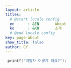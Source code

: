 ```yaml
---
layout: article
titles:
  # @start locale config
  en      : &EN       About
  ko      : &KO       소개
  # @end locale config
key: page-about
show_title: false
author: CY
---
```

<!-- sidebar:
  nav: start-docs -->
<!-- ![TeXt Theme](https://raw.githubusercontent.com/kitian616/jekyll-TeXt-theme/master/screenshots/TeXt-home.jpg) -->

```cpp
 printf("개발자 어떻게 해요?");
```